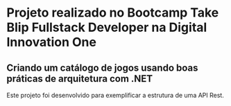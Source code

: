 # Projeto realizado no Bootcamp Take Blip Fullstack Developer na Digital Innovation One


## Criando um catálogo de jogos usando boas práticas de arquitetura com .NET
Este projeto foi desenvolvido para exemplificar a estrutura de uma API Rest. 
